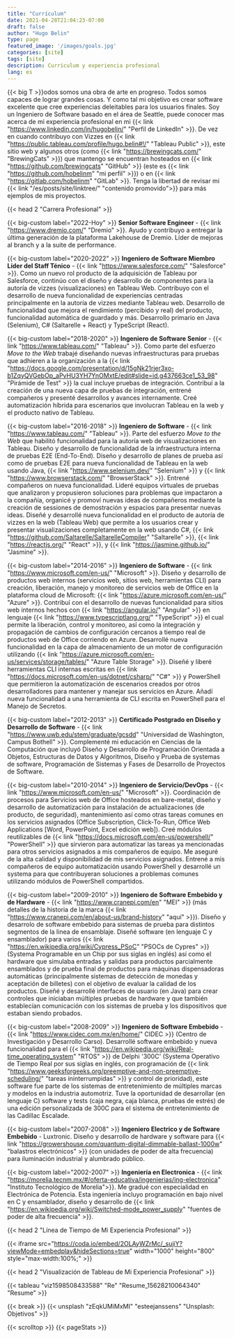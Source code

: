```yaml
---
title: "Currículum"
date: 2021-04-28T21:04:23-07:00
draft: false
author: "Hugo Belin"
type: page
featured_image: '/images/goals.jpg'
categories: [site]
tags: [site]
description: Currículum y experiencia profesional
lang: es
---
```


{{< big T >}}odos somos una obra de arte en progreso. Todos somos capaces de lograr grandes cosas. Y como tal mi objetivo 
es crear software excelente que cree experiencias deleitables para los usuarios finales. Soy un Ingeniero de Software 
basado en el área de Seattle, puede conocer mas acerca de mi experiencia profesional en mi 
{{< link "https://www.linkedin.com/in/hugobelin/" "Perfil de LinkedIn" >}}. De vez en cuando contribuyo con Vizzes en 
{{< link "https://public.tableau.com/profile/hugo.belin#!/" "Tableau Public" >}}, este sitio web y algunos otros (como 
{{< link "https://brewingcats.com/" "BrewingCats" >}}) que mantengo se encuentran hosteados en 
{{< link "https://github.com/brewingcats" "GitHub" >}} (este es {{< link "https://github.com/hobelinm" "mi perfil" >}}) o en 
{{< link "https://gitlab.com/hobelinm" "GitLab" >}}. Tenga la libertad de revisar mi 
{{< link "/es/posts/site/linktree/" "contenido promovido">}} para más ejemplos de mis proyectos.

{{< head 2 "Carrera Profesional" >}}

{{< big-custom label="2022-Hoy" >}} **Senior Software Engineer** - {{< link 
"https://www.dremio.com/" "Dremio" >}}. Ayudo y contribuyo a entregar la última generación de la 
plataforma Lakehouse de Dremio. Líder de mejoras al branch y a la suite de performance.

{{< big-custom label="2020-2022" >}} **Ingeniero de Software Miembro Líder del Staff Ténico** - 
{{< link "https://www.salesforce.com/" "Salesforce" >}}. Como un nuevo rol producto de la adquisición de Tableau por 
Salesforce, continúo con el diseño y desarrollo de componentes para la autoría de vizzes (visualizaciones) en Tableau Web. 
Contribuyo con el desarrollo de nueva funcionalidad de experiencias centradas principalmente en la autoría de vizzes mediante 
Tableau web. Desarrollo de funcionalidad que mejora el rendimiento (percibido y real) del producto, funcionalidad automática 
de guardado y más. Desarrollo primario en Java (Selenium), C# (Saltarelle + React) y TypeScript (React).

{{< big-custom label="2018-2020" >}} **Ingeniero de Software Senior** - {{< link "https://www.tableau.com/" "Tableau" >}}. Como 
parte del esfuerzo *Move to the Web* trabajé diseñando nuevas infraestructuras para pruebas que adhieren a la organización 
a la 
{{< link "https://docs.google.com/presentation/d/15gNk21rjer3xo-b1ZqyQVGebOp_aPvHU3YH7YnOMxtE/edit#slide=id.g437663ce1_53_98" "Pirámide de Test" >}} 
la cual incluye pruebas de integración. Contribuí a la creación de una nueva capa de pruebas de integración, entrené compañeros 
y presenté desarrollos y avances internamente. Creé automatización híbrida para escenarios que involucran Tableau en la web 
y el producto nativo de Tableau.

{{< big-custom label="2016-2018" >}} **Ingeniero de Software** - {{< link "https://www.tableau.com/" "Tableau" >}}. Parte del 
esfuerzo *Move to the Web* que habilitó funcionalidad para la autoría web de visualizaciones en Tableau. Diseño y desarrollo 
de funcionalidad de la infraestructura interna de pruebas E2E (End-To-End). Diseño y desarrollo de planes de prueba así como 
de pruebas E2E para nueva funcionalidad de Tableau en la web usando Java, {{< link "https://www.selenium.dev/" "Selenium" >}} y 
{{< link "https://www.browserstack.com/" "BrowserStack" >}}. Entrené compañeros on nueva funcionalidad. Lideré equipos virtuales 
de pruebas que analizaron y propusieron soluciones para problemas que impactaron a la compañía, organicé y promoví nuevas ideas 
de compañeros mediante la creación de sessiones de demostración y espacios para presentar nuevas ideas. Diseñé y desarrollé 
nueva funcionalidad en el producto de autoría de vizzes en la web (Tableau Web) que permite a los usuarios crear y presentar 
visualizaciones completamente en la web usando C#, {{< link "https://github.com/Saltarelle/SaltarelleCompiler" "Saltarelle" >}}, 
{{< link "https://reactjs.org/" "React" >}}, y {{< link "https://jasmine.github.io/" "Jasmine" >}}.

{{< big-custom label="2014-2016" >}} **Ingeniero de Software** - {{< link "https://www.microsoft.com/en-us/" "Microsoft" >}}. 
Diseño y desarrollo de productos web internos (servicios web, sitios web, herramientas CLI) para creación, liberación, manejo y 
monitoreo de servicios web de Office en la plataforma cloud de Microsoft: {{< link "https://azure.microsoft.com/en-us/" "Azure" >}}. 
Contribuí con el desarrollo de nuevas funcionalidad para sitios web internos hechos con {{< link "https://angular.io/" "Angular" >}} 
en lenguaje {{< link "https://www.typescriptlang.org/" "TypeScript" >}} el cual permite la liberación, control y monitoreo, así 
como la integración y propagación de cambios de configuración cercanos a tiempo real de productos web de Office corriendo en 
Azure. Desarrollé nueva funcionalidad en la capa de almacenamiento de un motor de configuración utilizando 
{{< link "https://azure.microsoft.com/en-us/services/storage/tables/" "Azure Table Storage" >}}. Diseñé y liberé herramientas CLI 
internas escritas en {{< link "https://docs.microsoft.com/en-us/dotnet/csharp/" "C#" >}} y PowerShell que permitieron la 
automatización de escenarios creados por otros desarrolladores para mantener y manejar sus servicios en Azure. Añadí nueva 
funcionalidad a una herramienta de CLI escrita en PowerShell para el Manejo de Secretos.

{{< big-custom label="2012-2013" >}} **Certificado Postgrado en Diseño y Desarrollo de Software** - 
{{< link "https://www.uwb.edu/stem/graduate/gcsdd" "Universidad de Washington, Campus Bothell" >}}. Complementé mi educación en Ciencias 
de la Computación que incluyó Diseño y Desarrollo de Programación Orientada a Objetos, Estructuras de Datos y Algoritmos, Diseño 
y Prueba de systemas de software, Programación de Sistemas y Fases de Desarrollo de Proyectos de Software.

{{< big-custom label="2010-2014" >}} **Ingeniero de Servicio/DevOps** - {{< link "https://www.microsoft.com/en-us/" "Microsoft" >}}. 
Coordinación de procesos para Servicios web de Office hosteados en bare-metal, diseño y desarrollo de automatización para instalación 
de actualizaciones (de producto, de seguridad), mantenimiento así como otras tareas comunes en los servicios asignados (Office Subscription, 
Click-To-Run, Office Web Applications [Word, PowerPoint, Excel edición web]). Creé módulos reutilizables de 
{{< link "https://docs.microsoft.com/en-us/powershell/" "PowerShell" >}} que sirvieron para automatizar las tareas ya mencionadas 
para otros servicios asignados a mis compañeros de equipo. Me aseguré de la alta calidad y disponibilidad de mis servicios asignados. 
Entrené a mis compañeros de equipo automatización usando PowerShell y desarrollé un systema para que contribuyeran soluciones a 
problemas comunes utilizando módulos de PowerShell compartidos.

{{< big-custom label="2009-2010" >}} **Ingeniero de Software Embebido y de Hardware** - {{< link "https://www.cranepi.com/en" "MEI" >}} 
(más detalles de la historia de la marca {{< link "https://www.cranepi.com/en/about-us/brand-history" "aquí" >}}). 
Diseño y desarrolo de software embebido para sistemas de prueba para distintos segmentos de la linea de ensamblaje. Diseñé software 
(en lenguaje C y ensamblador) para varios {{< link "https://en.wikipedia.org/wiki/Cypress_PSoC" "PSOCs de Cypres" >}} (Systema 
Programable en un Chip por sus siglas en inglés) así como el hardware que simulaba entradas y salidas para productos parcialmente 
ensamblados y de prueba final de productos para máquinas dispensadoras automáticas (principalmente sistemas de detección de monedas 
y aceptación de billetes) con el objetivo de evaluar la calidad de los productos. Diseñé y desarrollé interfaces de usuario (en Java) 
para crear controles que iniciaban múltiples pruebas de hardware y que también establecían comunicación con los sistemas de prueba y 
los dispositivos que estaban siendo probados.

{{< big-custom label="2008-2009" >}} **Ingeniero de Software Embebido** - {{< link "https://www.cidec.com.mx/en/home/" CIDEC >}} (Centro 
de Investigación y Desarrollo Carso). Desarrollé software embebido y nueva funcionalidad para el 
{{< link "https://en.wikipedia.org/wiki/Real-time_operating_system" "RTOS" >}} de Delphi '300C' (Systema Operativo de Tiempo Real por 
sus siglas en inglés, con programación de 
{{< link "https://www.geeksforgeeks.org/preemptive-and-non-preemptive-scheduling/" "tareas ininterrumpidas" >}} y control de prioridad), 
este software fue parte de los sistemas de entretenimiento de múltiples marcas y modelos en la industria automotriz. Tuve la oportunidad 
de desarrollar (en lenguaje C) software y tests (caja negra, caja blanca, pruebas de estrés) de una edición personalizada de 300C para 
el sistema de entretenimiento de las Cadillac Escalade.

{{< big-custom label="2007-2008" >}} **Ingeniero Electrico y de Software Embebido** - Luxtronic. Diseño y desarrollo de hardware y 
software para {{< link "https://growershouse.com/quantum-digital-dimmable-ballast-1000w" "balastros electrónicos" >}} (con unidades 
de poder de alta frecuencia) para iluminación industrial y alumbrado público.

{{< big-custom label="2002-2007" >}} **Ingeniería en Electronica** - 
{{< link "https://morelia.tecnm.mx/#/oferta-educativa/ingenierias/ing-electronica" "Instituto Tecnológico de Morelia">}}. Me
gradué con especialidad en Electrónica de Potencia. Esta ingeniería incluyo programación en bajo nivel en C y ensamblador, 
diseño y desarrollo de {{< link "https://en.wikipedia.org/wiki/Switched-mode_power_supply" "fuentes de poder de alta frecuencia" >}}.

{{< head 2 "Línea de Tiempo de Mi Experiencia Profesional" >}}

{{< iframe src="https://coda.io/embed/2OLAyWZrMc/_sujiY?viewMode=embedplay&hideSections=true" width="1000" height="800" style="max-width:100%;" >}}

{{< head 2 "Visualización de Tableau de Mi Experiencia Profesional" >}}

{{< tableau "viz1598508433588" "Re" "Resume_15628210064340" "Resume" >}}

{{< break >}}
{{< unsplash "zEqkUMiMxMI" "esteejanssens" "Unsplash: Objetivos" >}}

{{< scrolltop >}}
{{< pageStats >}}
